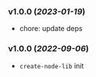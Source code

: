 ### v1.0.0 (_2023-01-19_)

- chore: update deps

### v1.0.0 (_2022-09-06_)

- `create-node-lib` init

